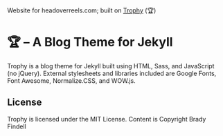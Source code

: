Website for headoverreels.com; built on [Trophy](https://github.com/thomasvaeth/trophy) (🏆)
# 🏆 – A Blog Theme for Jekyll
Trophy is a blog theme for Jekyll built using HTML, Sass, and JavaScript (no jQuery). External stylesheets and libraries included are Google Fonts, Font Awesome, Normalize.CSS, and WOW.js.

## License
Trophy is licensed under the MIT License.
Content is Copyright Brady Findell

